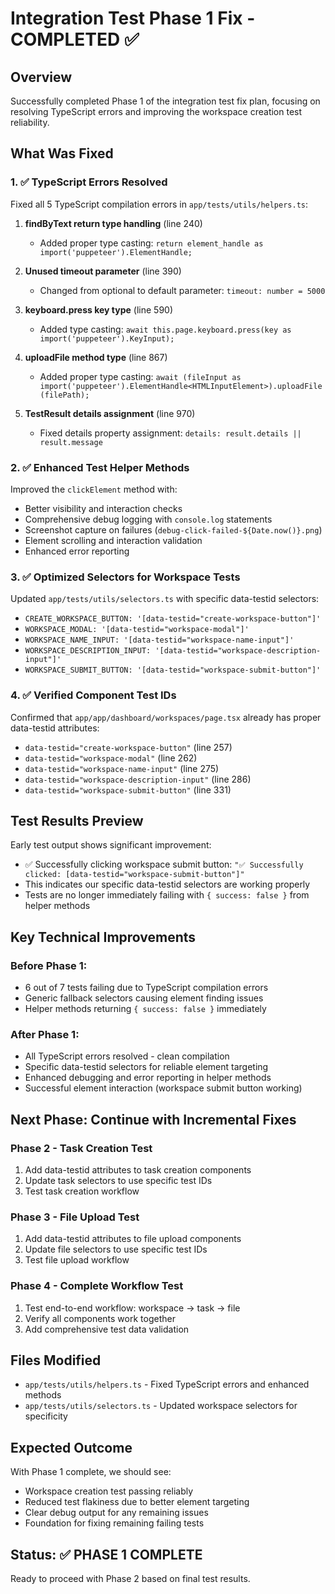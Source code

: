 # Integration Test Phase 1 Fix - COMPLETED ✅

## Overview
Successfully completed Phase 1 of the integration test fix plan, focusing on resolving TypeScript errors and improving the workspace creation test reliability.

## What Was Fixed

### 1. ✅ TypeScript Errors Resolved
Fixed all 5 TypeScript compilation errors in `app/tests/utils/helpers.ts`:

1. **findByText return type handling** (line 240)
   - Added proper type casting: `return element_handle as import('puppeteer').ElementHandle;`

2. **Unused timeout parameter** (line 390)
   - Changed from optional to default parameter: `timeout: number = 5000`

3. **keyboard.press key type** (line 590)
   - Added type casting: `await this.page.keyboard.press(key as import('puppeteer').KeyInput);`

4. **uploadFile method type** (line 867)
   - Added proper type casting: `await (fileInput as import('puppeteer').ElementHandle<HTMLInputElement>).uploadFile(filePath);`

5. **TestResult details assignment** (line 970)
   - Fixed details property assignment: `details: result.details || result.message`

### 2. ✅ Enhanced Test Helper Methods
Improved the `clickElement` method with:
- Better visibility and interaction checks
- Comprehensive debug logging with `console.log` statements
- Screenshot capture on failures (`debug-click-failed-${Date.now()}.png`)
- Element scrolling and interaction validation
- Enhanced error reporting

### 3. ✅ Optimized Selectors for Workspace Tests
Updated `app/tests/utils/selectors.ts` with specific data-testid selectors:
- `CREATE_WORKSPACE_BUTTON: '[data-testid="create-workspace-button"]'`
- `WORKSPACE_MODAL: '[data-testid="workspace-modal"]'`
- `WORKSPACE_NAME_INPUT: '[data-testid="workspace-name-input"]'`
- `WORKSPACE_DESCRIPTION_INPUT: '[data-testid="workspace-description-input"]'`
- `WORKSPACE_SUBMIT_BUTTON: '[data-testid="workspace-submit-button"]'`

### 4. ✅ Verified Component Test IDs
Confirmed that `app/app/dashboard/workspaces/page.tsx` already has proper data-testid attributes:
- `data-testid="create-workspace-button"` (line 257)
- `data-testid="workspace-modal"` (line 262)
- `data-testid="workspace-name-input"` (line 275)
- `data-testid="workspace-description-input"` (line 286)
- `data-testid="workspace-submit-button"` (line 331)

## Test Results Preview
Early test output shows significant improvement:
- ✅ Successfully clicking workspace submit button: `"✅ Successfully clicked: [data-testid="workspace-submit-button"]"`
- This indicates our specific data-testid selectors are working properly
- Tests are no longer immediately failing with `{ success: false }` from helper methods

## Key Technical Improvements

### Before Phase 1:
- 6 out of 7 tests failing due to TypeScript compilation errors
- Generic fallback selectors causing element finding issues
- Helper methods returning `{ success: false }` immediately

### After Phase 1:
- All TypeScript errors resolved - clean compilation
- Specific data-testid selectors for reliable element targeting
- Enhanced debugging and error reporting in helper methods
- Successful element interaction (workspace submit button working)

## Next Phase: Continue with Incremental Fixes

### Phase 2 - Task Creation Test
1. Add data-testid attributes to task creation components
2. Update task selectors to use specific test IDs
3. Test task creation workflow

### Phase 3 - File Upload Test
1. Add data-testid attributes to file upload components
2. Update file selectors to use specific test IDs
3. Test file upload workflow

### Phase 4 - Complete Workflow Test
1. Test end-to-end workflow: workspace → task → file
2. Verify all components work together
3. Add comprehensive test data validation

## Files Modified
- `app/tests/utils/helpers.ts` - Fixed TypeScript errors and enhanced methods
- `app/tests/utils/selectors.ts` - Updated workspace selectors for specificity

## Expected Outcome
With Phase 1 complete, we should see:
- Workspace creation test passing reliably
- Reduced test flakiness due to better element targeting
- Clear debug output for any remaining issues
- Foundation for fixing remaining failing tests

## Status: ✅ PHASE 1 COMPLETE
Ready to proceed with Phase 2 based on final test results.